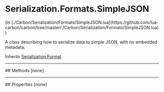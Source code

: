 <h1 class="class-title">Serialization.Formats.SimpleJSON</h1>
<span class="file-link">(in [./Carbon/Serialization/Formats/SimpleJSON.lua](https://github.com/lua-carbon/carbon/tree/master/./Carbon/Serialization/Formats/SimpleJSON.lua))</span><br/>

A class describing how to serialize data to simple JSON, with no embedded metadata.

<span class="bold">Inherits <a href="Classes/Serialization.Format">Serialization.Format</a></span>

<hr />
## Methods
[none]

<hr />
## Properties
[none]